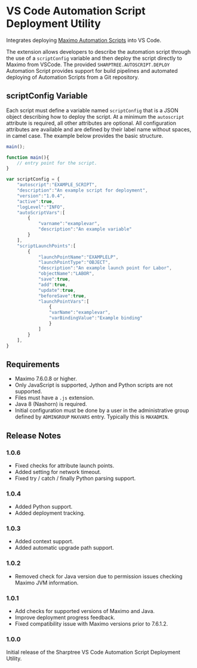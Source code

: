 # VS Code Automation Script Deployment Utility

Integrates deploying [Maximo Automation Scripts](https://www.ibm.com/docs/SSLLAM_7.6.0/com.ibm.mbs.doc/autoscript/c_automation_scripts.html) into VS Code. 

The extension allows developers to describe the automation script through the use of a `scriptConfig` variable and then deploy the script directly to Maximo from VSCode.  The provided `SHARPTREE.AUTOSCRIPT.DEPLOY` Automation Script provides support for build pipelines and automated deploying of Automation Scripts from a Git repository.

## scriptConfig Variable
Each script must define a variable named `scriptConfig` that is a JSON object describing how to deploy the script.  At a minimum the `autoscript` attribute is required, all other attributes are optional.  All configuration attributes are available and are defined by their label name without spaces, in camel case.  The example below provides the basic structure.

```javascript
main();

function main(){
    // entry point for the script.
}

var scriptConfig = {
    "autoscript":"EXAMPLE_SCRIPT",
    "description":"An example script for deployment",
    "version":"1.0.4",
    "active":true,
    "logLevel":"INFO",
    "autoScriptVars":[
        {
            "varname":"examplevar",
            "description":"An example variable"
        }
    ],
    "scriptLaunchPoints":[
        {
            "launchPointName":"EXAMPLELP",
            "launchPointType":"OBJECT",
            "description":"An example launch point for Labor",
            "objectName":"LABOR",
            "save":true,
            "add":true,
            "update":true,
            "beforeSave":true,
            "launchPointVars":[
                {
                "varName":"examplevar",
                "varBindingValue":"Example binding"
                }
            ]
        }
    ],
}

```

## Requirements

- Maximo 7.6.0.8 or higher.
- Only JavaScript is supported, Jython and Python scripts are not supported.
- Files must have a `.js` extension.
- Java 8 (Nashorn) is required.
- Initial configuration must be done by a user in the administrative group defined by `ADMINGROUP` `MAXVARS` entry.  Typically this is `MAXADMIN`.

## Release Notes
### 1.0.6

- Fixed checks for attribute launch points.
- Added setting for network timeout.
- Fixed try / catch / finally Python parsing support.
  
### 1.0.4

- Added Python support.
- Added deployment tracking.
  
### 1.0.3

- Added context support.
- Added automatic upgrade path support.

### 1.0.2

- Removed check for Java version due to permission issues checking Maximo JVM information.

### 1.0.1

- Add checks for supported versions of Maximo and Java.
- Improve deployment progress feedback.
- Fixed compatibility issue with Maximo versions prior to 7.6.1.2.

### 1.0.0

Initial release of the Sharptree VS Code Automation Script Deployment Utility.